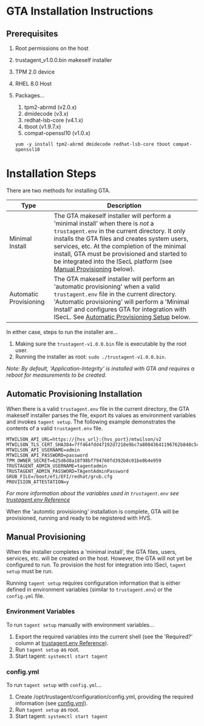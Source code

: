 # GTA Installation Instructions

## Prerequisites
1. Root permissions on the host 
2. trustagent_v1.0.0.bin makeself installer
3. TPM 2.0 device
4. RHEL 8.0 Host 
5. Packages...
    1. tpm2-abrmd (v2.0.x)
    2. dmidecode (v3.x)
    3. redhat-lsb-core (v4.1.x)
    4. tboot (v1.9.7.x)
    5. compat-openssl10 (v1.0.x)

    `yum -y install tpm2-abrmd dmidecode redhat-lsb-core tboot compat-openssl10`

# Installation Steps
There are two methods for installing GTA.

|Type|Description|
|----|-----------|
|Minimal Install|The GTA makeself installer will perform a 'minimal install' when there is *not* a `trustagent.env` in the current directory. It only installs the GTA files and creates system users, services, etc.  At the completion of the minimal install, GTA must be provisioned and started to be integrated into the ISecL platform (see [Manual Provisioning](#Manual-Provisioning) below).|
|Automatic Provisioning|The GTA makeself installer will perform an 'automatic provisioning' when a valid `trustagent.env` file in the current directory.  'Automatic provisioning' will perform a 'Minimal Install' and configures GTA for integration with ISecL.  See [Automatic Provisioning Setup](#Automatic-Provisioning-Installation) below.|

In either case, steps to run the installer are...
1. Making sure the `trustagent-v1.0.0.bin` file is executable by the root user.
2. Running the installer as root: `sudo ./trustagent-v1.0.0.bin`.

*Note: By default, 'Application-Integrity' is installed with GTA and requires a reboot for measurements to be created.*

## Automatic Provisioning Installation
When there is a valid `trustagent.env` file in the current directory, the GTA makeself installer parses the file, export its values as environment variables and invokes `tagent setup`.  The following example demonstrates the contents of a valid `trustagent.env` file.

```
MTWILSON_API_URL=https://{hvs_url}:{hvs_port}/mtwilson/v2
MTWILSON_TLS_CERT_SHA384=7ff464fdd47192d7218e9bc7a80043641196762b840c5c79
MTWILSON_API_USERNAME=admin
MTWILSON_API_PASSWORD=password
TPM_OWNER_SECRET=625d6d8a18f98bf794760fd392b8c01be0b4e959
TRUSTAGENT_ADMIN_USERNAME=tagentadmin
TRUSTAGENT_ADMIN_PASSWORD=TAgentAdminPassword
GRUB_FILE=/boot/efi/EFI/redhat/grub.cfg
PROVISION_ATTESTATION=y
```
*For more information about the variables used in `trustagent.env` see [trustagent.env Reference](LLD.md#trustagent.env-Reference)*

When the 'automtic provisioning' installation is complete, GTA will be provisioned, running and ready to be registered with HVS.

## Manual Provisioning
When the installer completes a 'minimal install', the GTA files, users, services, etc. will be created on the host.  However, the GTA will not yet be configured to run.  To provision the host for integration into ISecl, `tagent setup` must be run.

Running `tagent setup` requires configuration information that is either defined in environment variables (similar to `trustagent.env`) or the `config.yml` file.

### Environment Variables
To run `tagent setup` manually with environment variables...
1. Export the required variables into the current shell (see the 'Required?' column at [trustagent.env Reference](LLD.md#trustagent.env-Reference)).
2. Run `tagent setup` as root.
3. Start tagent: `systemctl start tagent`

### config.yml
To run `tagent setup` with `config.yml`...
1. Create /opt/trustagent/configuration/config.yml, providing the required information (see [config.yml](LLD.md#config.yml)).
2. Run `tagent setup` as root.
3. Start tagent: `systemctl start tagent`